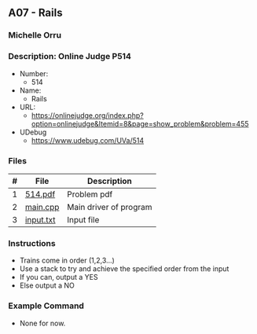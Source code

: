 ## A07 - Rails
### Michelle Orru
### Description: Online Judge P514

- Number:
  - 514 
- Name:
  - Rails
- URL:
  - https://onlinejudge.org/index.php?option=onlinejudge&Itemid=8&page=show_problem&problem=455
- UDebug
  - https://www.udebug.com/UVa/514

### Files

|   #   | File     | Description                      |
| :---: | -------- | -------------------------------- |
|   1   | [514.pdf](https://github.com/michelle083/4883_ProgTech/blob/main/Assignments/A07/514.pdf) |  Problem pdf  |
|   2   | [main.cpp](https://github.com/michelle083/4883_ProgTech_Michelle/blob/main/Assignments/A07/main.cpp) | Main driver of program |
|   3   | [input.txt](https://github.com/michelle083/4883_ProgTech_Michelle/blob/main/Assignments/A07/input.txt) | Input file |


### Instructions 

- Trains come in order (1,2,3...)
- Use a stack to try and achieve the specified order from the input
- If you can, output a YES
- Else output a NO

### Example Command

- None for now. 

